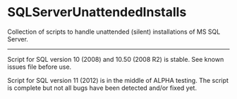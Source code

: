 SQLServerUnattendedInstalls
===========================

Collection of scripts to handle unattended (silent) installations of MS SQL Server.

---------------------------

Script for SQL version 10 (2008) and 10.50 (2008 R2) is stable. See known issues file before use.

Script for SQL version 11 (2012) is in the middle of ALPHA testing. The script is complete but not all bugs have been detected and/or fixed yet.
